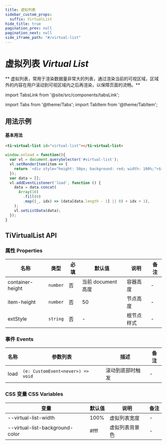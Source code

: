 ```yaml
---
title: 虚拟列表
sidebar_custom_props:
  suffix: VirtualList
hide_title: true
pagination_prev: null
pagination_next: null
side_iframe_path: "#/virtual-list"
---
```


# 虚拟列表 _Virtual List_

** 虚拟列表，常用于渲染数据量非常大的列表，通过渲染当前的可视区域，区域外的内容在用户滚动到可视区域内之后再渲染，以保障页面的流畅。**

import TabsLink from '@site/src/components/tabsLink';

import Tabs from '@theme/Tabs';
import TabItem from '@theme/TabItem';

<TabsLink id="tivirtuallist-api" />

## 用法示例
#### 基本用法

<Tabs>
<TabItem value="index.html" label="index.html">

```html showLineNumbers
<ti-virtual-list id="virtual-list"></ti-virtual-list>
```

</TabItem>
<TabItem value="index.js" label="index.js">

```javascript showLineNumbers
window.onload = function(){
  var vl = document.querySelector('#virtual-list');
  vl.setRenderItem(item => {
    return `<div style="height: 50px; background: red; width: 100%;">${item}</div>`;
  });
  var data = [];
  vl.addEventListener('load', function () {
    data = data.concat(
      Array(10)
        .fill(0)
        .map((_, idx) => (data[data.length - 1] || 0) + idx + 1),
    );
    vl.setListData(data);
  });
} 
```

</TabItem>
</Tabs>

## TiVirtualList API

### 属性 **Properties**

| 名称     | 类型     | 必填 | 默认值 | 说明       | 备注 |
| -------- | -------- | ---- | ------ | ---------- | ---- |
| container-height    | `number` | 否   | 当前 document 高度      | 容器高度       | -    |
| item-height    | `number` | 否   | 50     | 节点高度       | -    |
| extStyle | `string` | 否   | -      | 根节点样式 | -    |


### 事件 **Events**

| 名称             | 参数列表                                                 | 描述                    | 备注 |
| ---------------- | -------------------------------------------------------- | ----------------------- | ---- |
| load       | `(e: CustomEvent<never>) => void`                 | 滚动到底部时触发 | -    |

### CSS 变量 **CSS Variables**

| 变量 | 默认值 | 说明 | 备注 |
| -------- | -------- | ---- | ------ | 
| --virtual-list-width | 100% | 虚拟列表宽度 | - |
| --virtual-list-background-color | #fff | 虚拟列表背景色 | - |